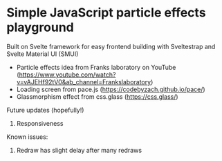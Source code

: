 # Simple JavaScript particle effects playground

Built on Svelte framework for easy frontend building with Sveltestrap and Svelte Material UI (SMUI)

  * Particle effects idea from Franks laboratory on YouTube (https://www.youtube.com/watch?v=vAJEHf92tV0&ab_channel=Frankslaboratory)  
  * Loading screen from pace.js (https://codebyzach.github.io/pace/)  
  * Glassmorphism effect from css.glass (https://css.glass/)  

Future updates (hopefully!)  
1. Responsiveness

Known issues:
1. Redraw has slight delay after many redraws
